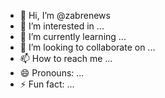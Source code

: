 - 👋 Hi, I’m @zabrenews
- 👀 I’m interested in ...
- 🌱 I’m currently learning ...
- 💞️ I’m looking to collaborate on ...
- 📫 How to reach me ...
- 😄 Pronouns: ...
- ⚡ Fun fact: ...

<!---
zabrenews/zabrenews is a ✨ special ✨ repository because its `README.md` (this file) appears on your GitHub profile.
You can click the Preview link to take a look at your changes.
--->
